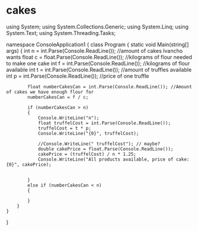 # cakes
using System;
using System.Collections.Generic;
using System.Linq;
using System.Text;
using System.Threading.Tasks;

namespace ConsoleApplication1
{
    class Program
    {
        static void Main(string[] args)
        {
            int n = int.Parse(Console.ReadLine());    //amount of cakes Ivancho wants
            float c = float.Parse(Console.ReadLine());    //kilograms of flour needed to make one cake
            int f = int.Parse(Console.ReadLine());         //kilograms of flour available
            int t = int.Parse(Console.ReadLine());          //amount of truffles available
            int p = int.Parse(Console.ReadLine());          //price of one truffle

            float numberCakesCan = int.Parse(Console.ReadLine()); //Amount of cakes we have enough flour for 
            numberCakesCan = f / c;

            if (numberCakesCan > n)
            {
                Console.WriteLine("n");
                float truffelCost = int.Parse(Console.ReadLine());
                truffelCost = t * p;
                Console.WriteLine("{0}", truffelCost);

                //Console.WriteLine(" truffelCost"); // maybe?
                double cakePrice = float.Parse(Console.ReadLine());
                cakePrice = (truffelCost) / n * 1.25;
                Console.WriteLine("All products available, price of cake: {0}", cakePrice);


            }
            else if (numberCakesCan < n)
            {

            }
        }
    }
}
